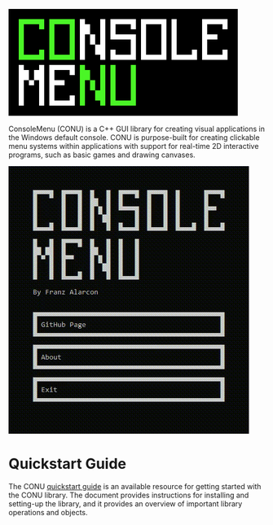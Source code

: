 ![Console Menu logo image](/readme_img/conu_logo.png)

ConsoleMenu (CONU) is a C++ GUI library for creating visual applications in the Windows default console. CONU is purpose-built for creating clickable menu systems within applications with support for real-time 2D interactive programs, such as basic games and drawing canvases. 

![Example GUI program developed using the CONU library](/readme_img/conu_demonstration.gif)

# Quickstart Guide
The CONU [quickstart guide](https://docs.google.com/document/d/1iKMQI_5z-xb1Jxoke-HaIryZRz2Btgbtw02dYN7yWg4/edit?usp=sharing) is an available resource for getting started with the CONU library. The document provides instructions for installing and setting-up the library, and it provides an overview of important library operations and objects.
